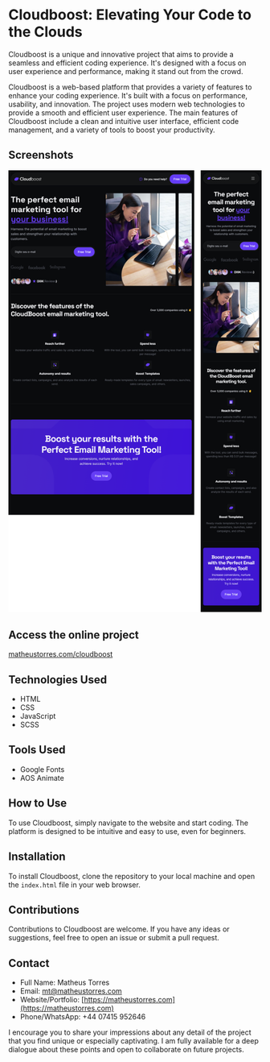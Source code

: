 # Cloudboost: Elevating Your Code to the Clouds

Cloudboost is a unique and innovative project that aims to provide a seamless and efficient coding experience. It's designed with a focus on user experience and performance, making it stand out from the crowd.

Cloudboost is a web-based platform that provides a variety of features to enhance your coding experience. It's built with a focus on performance, usability, and innovation. The project uses modern web technologies to provide a smooth and efficient user experience. The main features of Cloudboost include a clean and intuitive user interface, efficient code management, and a variety of tools to boost your productivity.

## Screenshots

<p align="center">
  <img src="./imgs/screenshots.png" alt="Screenshot">
</p>

## Access the online project

<a href="https://matheustorres.com/cloudboost" target="_blank">matheustorres.com/cloudboost</a>

## Technologies Used

-   HTML
-   CSS
-   JavaScript
-   SCSS

## Tools Used

-   Google Fonts
-   AOS Animate

## How to Use

To use Cloudboost, simply navigate to the website and start coding. The platform is designed to be intuitive and easy to use, even for beginners.

## Installation

To install Cloudboost, clone the repository to your local machine and open the `index.html` file in your web browser.

## Contributions

Contributions to Cloudboost are welcome. If you have any ideas or suggestions, feel free to open an issue or submit a pull request.

## Contact

-   Full Name: Matheus Torres
-   Email: mt@matheustorres.com
-   Website/Portfolio: [https://matheustorres.com](https://matheustorres.com)
-   Phone/WhatsApp: +44 07415 952646

I encourage you to share your impressions about any detail of the project that you find unique or especially captivating. I am fully available for a deep dialogue about these points and open to collaborate on future projects.
